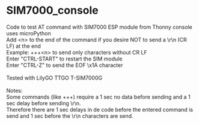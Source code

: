 # SIM7000_console
Code to test AT command with SIM7000 ESP module from Thonny console<br>
uses microPython<br>
Add &#60;n&#62; to the end of the command if you desire NOT to send a \r\n (CR LF) at the end<br>
Example: +++&#60;n&#62; to send only characters without CR LF<br>
Enter "CTRL-START" to restart the SIM module<br>
Enter "CTRL-Z" to send the EOF \x1A character<br><br>
Tested with LilyGO TTGO T-SIM7000G<br><br>
Notes:<br>
Some commands (like +++) require a 1 sec no data before sending and a 1 sec delay before sending \r\n.<br>
Therefore there are 1 sec delays in de code before the entered command is send and 1 sec before the \r\n characters are send.<br>
